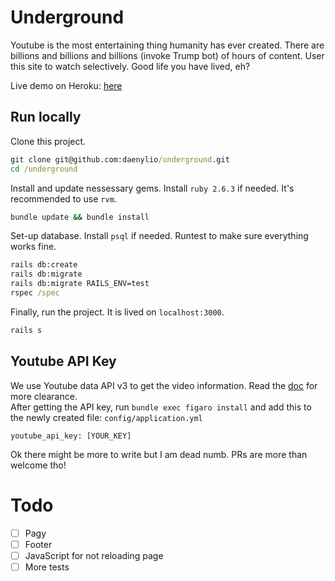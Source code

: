 # Underground

Youtube is the most entertaining thing humanity has ever created. There are billions and billions and billions (invoke Trump bot) of hours of content. User this site to watch selectively. Good life you have lived, eh?

Live demo on Heroku: [here](https://shrouded-spire-77353.herokuapp.com/)

## Run locally

Clone this project.

```cmd
git clone git@github.com:daenylio/underground.git
cd /underground
```

Install and update nessessary gems. Install `ruby 2.6.3` if needed. It's recommended to use `rvm`.

```cmd
bundle update && bundle install
```

Set-up database. Install `psql` if needed.
Runtest to make sure everything works fine.

```cmd
rails db:create
rails db:migrate
rails db:migrate RAILS_ENV=test
rspec /spec
```

Finally, run the project. It is lived on `localhost:3000`.

```cmd
rails s
```

## Youtube API Key

We use Youtube data API v3 to get the video information. Read the [doc](https://developers.google.com/youtube/v3/docs/) for more clearance.  
After getting the API key, run `bundle exec figaro install` and add this to the newly created file: `config/application.yml`  

```
youtube_api_key: [YOUR_KEY]
```

Ok there might be more to write but I am dead numb. PRs are more than welcome tho!

# Todo

- [ ] Pagy
- [ ] Footer
- [ ] JavaScript for not reloading page
- [ ] More tests
